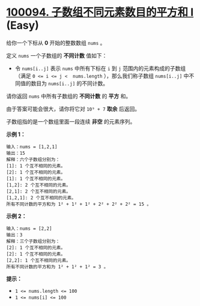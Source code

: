 # [100094. 子数组不同元素数目的平方和 I][link] (Easy)

[link]: https://leetcode.cn/contest/biweekly-contest-116/problems/subarrays-distinct-element-sum-of-squares-i/

给你一个下标从 **0** 开始的整数数组 `nums` 。

定义 `nums` 一个子数组的 **不同计数** 值如下：

- 令 `nums[i..j]` 表示 `nums` 中所有下标在 `i` 到 `j` 范围内的元素构成的子数组（满足 `0 <= i <= j < 
nums.length` ），那么我们称子数组 `nums[i..j]` 中不同值的数目为 `nums[i..j]` 的不同计数。

请你返回 `nums` 中所有子数组的 **不同计数** 的 **平方** 和。

由于答案可能会很大，请你将它对 `10⁹ + 7` **取余** 后返回。

子数组指的是一个数组里面一段连续 **非空** 的元素序列。

**示例 1：**

```
输入：nums = [1,2,1]
输出：15
解释：六个子数组分别为：
[1]: 1 个互不相同的元素。
[2]: 1 个互不相同的元素。
[1]: 1 个互不相同的元素。
[1,2]: 2 个互不相同的元素。
[2,1]: 2 个互不相同的元素。
[1,2,1]: 2 个互不相同的元素。
所有不同计数的平方和为 1² + 1² + 1² + 2² + 2² + 2² = 15 。
```

**示例 2：**

```
输入：nums = [2,2]
输出：3
解释：三个子数组分别为：
[2]: 1 个互不相同的元素。
[2]: 1 个互不相同的元素。
[2,2]: 1 个互不相同的元素。
所有不同计数的平方和为 1² + 1² + 1² = 3 。
```

**提示：**

- `1 <= nums.length <= 100`
- `1 <= nums[i] <= 100`
